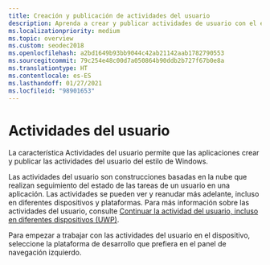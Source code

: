 ```yaml
---
title: Creación y publicación de actividades del usuario
description: Aprenda a crear y publicar actividades de usuario con el estilo de Windows. Las actividades del usuario son construcciones basadas en la nube que realizan seguimiento del estado de las tareas de un usuario en una aplicación.
ms.localizationpriority: medium
ms.topic: overview
ms.custom: seodec2018
ms.openlocfilehash: a2bd1649b93bb9044c42ab21142aab1782790553
ms.sourcegitcommit: 79c254e48c00d7a050864b90ddb2b727f67b0e8a
ms.translationtype: HT
ms.contentlocale: es-ES
ms.lasthandoff: 01/27/2021
ms.locfileid: "98901653"
---
```

# <a name="user-activities"></a>Actividades del usuario

La característica Actividades del usuario permite que las aplicaciones crear y publicar las actividades del usuario del estilo de Windows.

Las actividades del usuario son construcciones basadas en la nube que realizan seguimiento del estado de las tareas de un usuario en una aplicación. Las actividades se pueden ver y reanudar más adelante, incluso en diferentes dispositivos y plataformas. Para más información sobre las actividades del usuario, consulte [Continuar la actividad del usuario, incluso en diferentes dispositivos (UWP)](/windows/uwp/launch-resume/useractivities).

Para empezar a trabajar con las actividades del usuario en el dispositivo, seleccione la plataforma de desarrollo que prefiera en el panel de navegación izquierdo.